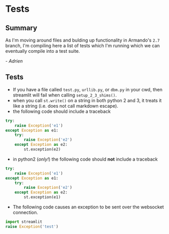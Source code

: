 # Tests

## Summary

As I'm moving around files and bulding up functionality in Armando's `2.7` branch, I'm compiling here a list of tests which I'm running which we can eventually compile into a test suite.

*- Adrien*

## Tests

- If you have a file called `test.py`, `urllib.py`, or `dbm.py` in your cwd, then streamlit will fail when calling `setup_2_3_shims()`.
- when you call `st.write()` on a string in both python 2 and 3, it treats it like a string (i.e. does not call markdown escape).
- the following code should include a traceback
```python
try:
    raise Exception('e1')
except Exception as e1:
    try:
        raise Exception('e2')
    except Exception as e2:
        st.exception(e2)
```
- in python2 (_only!_) the following code should **not** include a traceback
```python
try:
    raise Exception('e1')
except Exception as e1:
    try:
        raise Exception('e2')
    except Exception as e2:
        st.exception(e1)
```
- The following code causes an exception to be sent over the websocket connection.
```python
import streamlit
raise Exception('test')
```

